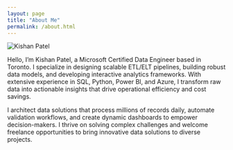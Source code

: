 ```yaml
---
layout: page
title: "About Me"
permalink: /about.html
---
```


<div class="about-container">
  <img src="/profile.jpg" alt="Kishan Patel" class="profile-image">
  <div class="about-text">
    <p>Hello, I’m Kishan Patel, a Microsoft Certified Data Engineer based in Toronto. I specialize in designing scalable ETL/ELT pipelines, building robust data models, and developing interactive analytics frameworks. With extensive experience in SQL, Python, Power BI, and Azure, I transform raw data into actionable insights that drive operational efficiency and cost savings.</p>
    <p>I architect data solutions that process millions of records daily, automate validation workflows, and create dynamic dashboards to empower decision-makers. I thrive on solving complex challenges and welcome freelance opportunities to bring innovative data solutions to diverse projects.</p>
  </div>
</div>

